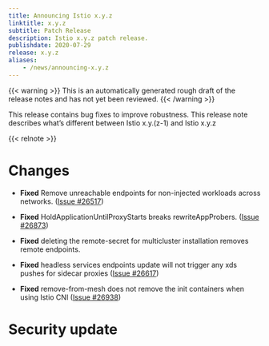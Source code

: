 ```yaml
---
title: Announcing Istio x.y.z
linktitle: x.y.z
subtitle: Patch Release
description: Istio x.y.z patch release.
publishdate: 2020-07-29
release: x.y.z
aliases:
    - /news/announcing-x.y.z
---
```


{{< warning >}}
This is an automatically generated rough draft of the release notes and has not yet been reviewed.
{{< /warning >}}

This release contains bug fixes to improve robustness. This release note describes what’s different between Istio x.y.(z-1) and Istio x.y.z

{{< relnote >}}

# Changes






- **Fixed** Remove unreachable endpoints for non-injected workloads across networks.
  ([Issue #26517](https://github.com/istio/istio/issues/26517))

- **Fixed** HoldApplicationUntilProxyStarts breaks rewriteAppProbers.
  ([Issue #26873](https://github.com/istio/istio/issues/26873))

- **Fixed** deleting the remote-secret for multicluster installation removes remote endpoints.
  

- **Fixed** headless services endpoints update will not trigger any xds pushes for sidecar proxies
  ([Issue #26617](https://github.com/istio/istio/issues/26617))

- **Fixed** remove-from-mesh does not remove the init containers when using Istio CNI
  ([Issue #26938](https://github.com/istio/istio/issues/26938))





# Security update


